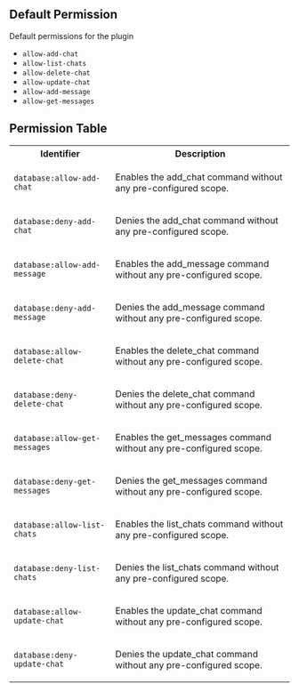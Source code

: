 ## Default Permission

Default permissions for the plugin

- `allow-add-chat`
- `allow-list-chats`
- `allow-delete-chat`
- `allow-update-chat`
- `allow-add-message`
- `allow-get-messages`

## Permission Table

<table>
<tr>
<th>Identifier</th>
<th>Description</th>
</tr>


<tr>
<td>

`database:allow-add-chat`

</td>
<td>

Enables the add_chat command without any pre-configured scope.

</td>
</tr>

<tr>
<td>

`database:deny-add-chat`

</td>
<td>

Denies the add_chat command without any pre-configured scope.

</td>
</tr>

<tr>
<td>

`database:allow-add-message`

</td>
<td>

Enables the add_message command without any pre-configured scope.

</td>
</tr>

<tr>
<td>

`database:deny-add-message`

</td>
<td>

Denies the add_message command without any pre-configured scope.

</td>
</tr>

<tr>
<td>

`database:allow-delete-chat`

</td>
<td>

Enables the delete_chat command without any pre-configured scope.

</td>
</tr>

<tr>
<td>

`database:deny-delete-chat`

</td>
<td>

Denies the delete_chat command without any pre-configured scope.

</td>
</tr>

<tr>
<td>

`database:allow-get-messages`

</td>
<td>

Enables the get_messages command without any pre-configured scope.

</td>
</tr>

<tr>
<td>

`database:deny-get-messages`

</td>
<td>

Denies the get_messages command without any pre-configured scope.

</td>
</tr>

<tr>
<td>

`database:allow-list-chats`

</td>
<td>

Enables the list_chats command without any pre-configured scope.

</td>
</tr>

<tr>
<td>

`database:deny-list-chats`

</td>
<td>

Denies the list_chats command without any pre-configured scope.

</td>
</tr>

<tr>
<td>

`database:allow-update-chat`

</td>
<td>

Enables the update_chat command without any pre-configured scope.

</td>
</tr>

<tr>
<td>

`database:deny-update-chat`

</td>
<td>

Denies the update_chat command without any pre-configured scope.

</td>
</tr>
</table>
